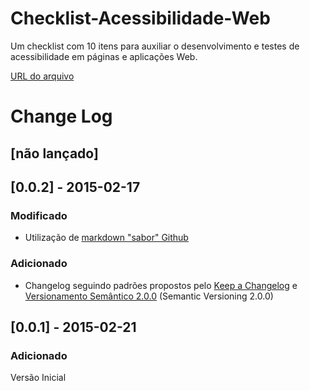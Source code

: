 # Checklist-Acessibilidade-Web
Um checklist com 10 itens para auxiliar o desenvolvimento e testes de acessibilidade em páginas e aplicações Web.

[URL do arquivo](https://github.com/reinaldoferraz/Checklist-Acessibilidade-Web/blob/master/checklist-texto.txt)

# Change Log

## [não lançado]


## [0.0.2] - 2015-02-17
### Modificado
- Utilização de [markdown "sabor" Github](https://help.github.com/articles/github-flavored-markdown/)

### Adicionado
- Changelog seguindo padrões propostos pelo [Keep a Changelog](http://keepachangelog.com/) e [Versionamento Semântico 2.0.0](http://semver.org/lang/pt-BR/) (Semantic Versioning 2.0.0)

## [0.0.1] - 2015-02-21
### Adicionado
Versão Inicial